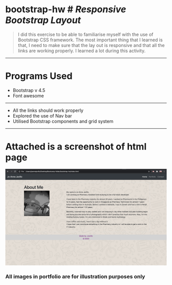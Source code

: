 # bootstrap-hw # *Responsive Bootstrap Layout*

> I did this exercise to be able to familiarise myself with the use of Bootstrap CSS framework. 
> The most important thing that I learned is that, I need to make sure that the lay out is responsive and that all the links are working properly.
> I learned a lot during this activity.


---
# Programs Used #
-  Bootstrap v 4.5
-  Font awesome
---
- All the links should work properly 
- Explored the use of Nav bar 
- Utilised Bootstrap components and grid system 

---
# Attached is a screenshot of html page #

![screenshot-of-html-page](./images/aboutme-screenshot.png)

### All images in portfolio are for illustration purposes only ###



